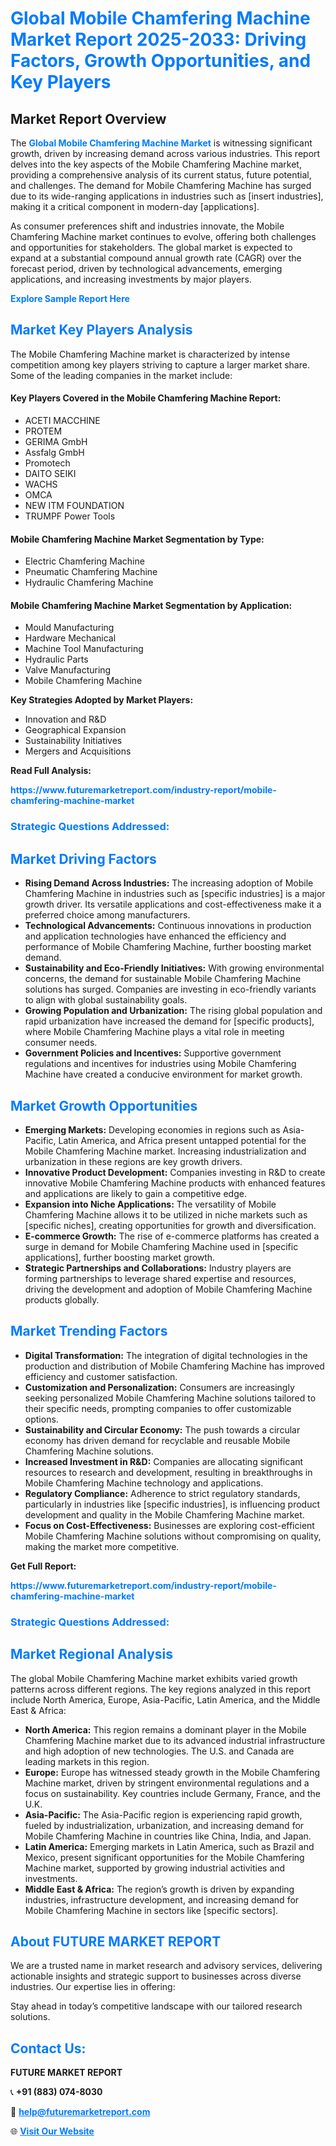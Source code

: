 <h1 style="color: #007BFF;">Global Mobile Chamfering Machine Market Report 2025-2033: Driving Factors, Growth Opportunities, and Key Players</h1>

<section id="overview">
<h2>Market Report Overview</h2>
<p>The <a href="https://www.futuremarketreport.com/industry-report/mobile-chamfering-machine-market" style="color: #007BFF; text-decoration: none;"><strong>Global Mobile Chamfering Machine Market</strong></a> is witnessing significant growth, driven by increasing demand across various industries. This report delves into the key aspects of the Mobile Chamfering Machine market, providing a comprehensive analysis of its current status, future potential, and challenges. The demand for Mobile Chamfering Machine has surged due to its wide-ranging applications in industries such as [insert industries], making it a critical component in modern-day [applications].</p>
<p>As consumer preferences shift and industries innovate, the Mobile Chamfering Machine market continues to evolve, offering both challenges and opportunities for stakeholders. The global market is expected to expand at a substantial compound annual growth rate (CAGR) over the forecast period, driven by technological advancements, emerging applications, and increasing investments by major players.</p>
</section>

<section id="overview">
<p><a href="https://www.futuremarketreport.com/request-sample/reportId=124355" style="color: #007BFF; text-decoration: none;"><strong>Explore Sample Report Here</strong></a></p>
</section>

<section id="key-players">
<h2 style="color: #007BFF;">Market Key Players Analysis</h2>
<p>The Mobile Chamfering Machine market is characterized by intense competition among key players striving to capture a larger market share. Some of the leading companies in the market include:</p>
<h4>Key Players Covered in the Mobile Chamfering Machine Report:</h4>
<ul><li>ACETI MACCHINE</li><li>PROTEM</li><li>GERIMA GmbH</li><li>Assfalg GmbH</li><li>Promotech</li><li>DAITO SEIKI</li><li>WACHS</li><li>OMCA</li><li>NEW ITM FOUNDATION</li><li>TRUMPF Power Tools</li></ul>
<h4>Mobile Chamfering Machine Market Segmentation by Type:</h4>
<ul><li>Electric Chamfering Machine</li><li>Pneumatic Chamfering Machine</li><li>Hydraulic Chamfering Machine</li></ul>

<h4>Mobile Chamfering Machine Market Segmentation by Application:</h4>
<ul><li>Mould Manufacturing</li><li>Hardware Mechanical</li><li>Machine Tool Manufacturing</li><li>Hydraulic Parts</li><li>Valve Manufacturing</li><li>Mobile Chamfering Machine</li></ul>
<p><strong>Key Strategies Adopted by Market Players:</strong></p>
<ul>
<li>Innovation and R&D</li>
<li>Geographical Expansion</li>
<li>Sustainability Initiatives</li>
<li>Mergers and Acquisitions</li>
</ul>
</section>

<section>
<p><strong>Read Full Analysis: </strong></p><a href="https://www.futuremarketreport.com/industry-report/mobile-chamfering-machine-market" style="color: #007BFF; text-decoration: none;"><strong>https://www.futuremarketreport.com/industry-report/mobile-chamfering-machine-market</strong></a>
<h3 style="color: #007BFF;">Strategic Questions Addressed:</h3>
</section>

<section id="driving-factors">
<h2 style="color: #007BFF;">Market Driving Factors</h2>
<ul>
<li><strong>Rising Demand Across Industries:</strong> The increasing adoption of Mobile Chamfering Machine in industries such as [specific industries] is a major growth driver. Its versatile applications and cost-effectiveness make it a preferred choice among manufacturers.</li>
<li><strong>Technological Advancements:</strong> Continuous innovations in production and application technologies have enhanced the efficiency and performance of Mobile Chamfering Machine, further boosting market demand.</li>
<li><strong>Sustainability and Eco-Friendly Initiatives:</strong> With growing environmental concerns, the demand for sustainable Mobile Chamfering Machine solutions has surged. Companies are investing in eco-friendly variants to align with global sustainability goals.</li>
<li><strong>Growing Population and Urbanization:</strong> The rising global population and rapid urbanization have increased the demand for [specific products], where Mobile Chamfering Machine plays a vital role in meeting consumer needs.</li>
<li><strong>Government Policies and Incentives:</strong> Supportive government regulations and incentives for industries using Mobile Chamfering Machine have created a conducive environment for market growth.</li>
</ul>
</section>

<section id="growth-opportunities">
<h2 style="color: #007BFF;">Market Growth Opportunities</h2>
<ul>
<li><strong>Emerging Markets:</strong> Developing economies in regions such as Asia-Pacific, Latin America, and Africa present untapped potential for the Mobile Chamfering Machine market. Increasing industrialization and urbanization in these regions are key growth drivers.</li>
<li><strong>Innovative Product Development:</strong> Companies investing in R&D to create innovative Mobile Chamfering Machine products with enhanced features and applications are likely to gain a competitive edge.</li>
<li><strong>Expansion into Niche Applications:</strong> The versatility of Mobile Chamfering Machine allows it to be utilized in niche markets such as [specific niches], creating opportunities for growth and diversification.</li>
<li><strong>E-commerce Growth:</strong> The rise of e-commerce platforms has created a surge in demand for Mobile Chamfering Machine used in [specific applications], further boosting market growth.</li>
<li><strong>Strategic Partnerships and Collaborations:</strong> Industry players are forming partnerships to leverage shared expertise and resources, driving the development and adoption of Mobile Chamfering Machine products globally.</li>
</ul>
</section>

<section id="trending-factors">
<h2 style="color: #007BFF;">Market Trending Factors</h2>
<ul>
<li><strong>Digital Transformation:</strong> The integration of digital technologies in the production and distribution of Mobile Chamfering Machine has improved efficiency and customer satisfaction.</li>
<li><strong>Customization and Personalization:</strong> Consumers are increasingly seeking personalized Mobile Chamfering Machine solutions tailored to their specific needs, prompting companies to offer customizable options.</li>
<li><strong>Sustainability and Circular Economy:</strong> The push towards a circular economy has driven demand for recyclable and reusable Mobile Chamfering Machine solutions.</li>
<li><strong>Increased Investment in R&D:</strong> Companies are allocating significant resources to research and development, resulting in breakthroughs in Mobile Chamfering Machine technology and applications.</li>
<li><strong>Regulatory Compliance:</strong> Adherence to strict regulatory standards, particularly in industries like [specific industries], is influencing product development and quality in the Mobile Chamfering Machine market.</li>
<li><strong>Focus on Cost-Effectiveness:</strong> Businesses are exploring cost-efficient Mobile Chamfering Machine solutions without compromising on quality, making the market more competitive.</li>
</ul>
</section>

<section>
<p><strong>Get Full Report: </strong></p><a href="https://www.futuremarketreport.com/industry-report/mobile-chamfering-machine-market" style="color: #007BFF; text-decoration: none;"><strong>https://www.futuremarketreport.com/industry-report/mobile-chamfering-machine-market</strong></a>
<h3 style="color: #007BFF;">Strategic Questions Addressed:</h3>
</section>


<section id="regional-analysis">
<h2 style="color: #007BFF;">Market Regional Analysis</h2>
<p>The global Mobile Chamfering Machine market exhibits varied growth patterns across different regions. The key regions analyzed in this report include North America, Europe, Asia-Pacific, Latin America, and the Middle East & Africa:</p>
<ul>
<li><strong>North America:</strong> This region remains a dominant player in the Mobile Chamfering Machine market due to its advanced industrial infrastructure and high adoption of new technologies. The U.S. and Canada are leading markets in this region.</li>
<li><strong>Europe:</strong> Europe has witnessed steady growth in the Mobile Chamfering Machine market, driven by stringent environmental regulations and a focus on sustainability. Key countries include Germany, France, and the U.K.</li>
<li><strong>Asia-Pacific:</strong> The Asia-Pacific region is experiencing rapid growth, fueled by industrialization, urbanization, and increasing demand for Mobile Chamfering Machine in countries like China, India, and Japan.</li>
<li><strong>Latin America:</strong> Emerging markets in Latin America, such as Brazil and Mexico, present significant opportunities for the Mobile Chamfering Machine market, supported by growing industrial activities and investments.</li>
<li><strong>Middle East & Africa:</strong> The region’s growth is driven by expanding industries, infrastructure development, and increasing demand for Mobile Chamfering Machine in sectors like [specific sectors].</li>
</ul>
</section>

<footer>
<h2 style="color: #007BFF;">About FUTURE MARKET REPORT</h2>
<p>We are a trusted name in market research and advisory services, delivering actionable insights and strategic support to businesses across diverse industries. Our expertise lies in offering:</p>

<p>Stay ahead in today’s competitive landscape with our tailored research solutions.</p>

<h2 style="color: #007BFF;">Contact Us:</h2>
<p><strong>FUTURE MARKET REPORT</strong></p>
<p>📞 <strong>+91 (883) 074-8030</strong></p>
<p>📧 <strong><a href="mailto:help@futuremarketreport.com" style="color: #007BFF;">help@futuremarketreport.com</a></strong></p>
<p>🌐 <strong><a href="https://www.futuremarketreport.com/" style="color: #007BFF;">Visit Our Website</a></strong></p>
</footer>